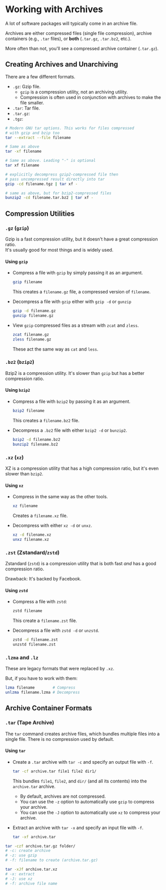 # Working with Archives

A lot of software packages will typically come in an archive file.  

Archives are either compressed files (single file compression), archive containers
(e.g., `.tar` files), or **both** (`.tar.gz`, `.tar.bz2`, etc.).  

More often than not, you'll see a compressed archive container (`.tar.gz`).  

## Creating Archives and Unarchiving 

There are a few different formats.  

- `.gz`: Gzip file.  
    - `gzip` is a compression utility, not an archiving utility.
    - Compression is often used in conjunction with archives to make the file
      smaller.  
- `.tar`: Tar file.  
- `.tar.gz`: 
- `.tgz`:

```bash
# Modern GNU tar options. This works for files compressed
# with gzip and bzip too
tar --extract --file filename

# Same as above
tar -xf filename

# Same as above. Leading "-" is optional
tar xf filename

# explicitly decompress gzip2-compressed file then
# pass uncompressed result directly into tar
gzip -cd filename.tgz | tar xf -

# same as above, but for bzip2-compressed files
bunzip2 -cd filename.tar.bz2 | tar xf -
```

## Compression Utilities

### `.gz` (`gzip`)
Gzip is a fast compression utility, but it doesn't have a great compression ratio.  
It's usually good for most things and is widely used.  

#### Using `gzip`
- Compress a file with `gzip` by simply passing it as an argument.  
  ```bash
  gzip filename
  ```
  This creates a `filename.gz` file, a compressed version of `filename`.  

- Decompress a file with `gzip` either with `gzip -d` or `gunzip`
  ```bash
  gzip -d filename.gz
  gunzip filename.gz
  ```

- View `gzip` compressed files as a stream with `zcat` and `zless`.  
  ```bash
  zcat filename.gz
  zless filename.gz
  ```
  These act the same way as `cat` and `less`.  

### `.bz2` (`bzip2`)

Bzip2 is a compression utility. It's slower than `gzip` but has a better compression ratio.  


#### Using `bzip2`

- Compress a file with `bzip2` by passing it as an argument.  
  ```bash
  bzip2 filename
  ```
  This creates a `filename.bz2` file.  

- Decompress a `.bz2` file with either `bzip2 -d` or `bunzip2`.  
  ```bash
  bzip2 -d filename.bz2
  bunzip2 filename.bz2
  ```

### `.xz` (`xz`)

XZ is a compression utility that has a high compression ratio, but it's even slower 
than `bzip2`.  

#### Using `xz`

- Compress in the same way as the other tools.  
  ```bash
  xz filename
  ```
  Creates a `filename.xz` file.  

- Decompress with either `xz -d` or `unxz`.  
  ```bash
  xz -d filename.xz
  unxz filename.xz
  ```

### `.zst` (Zstandard/`zstd`)

Zstandard (`zstd`) is a compression utility that is both fast *and* has a good
compression ratio.  

Drawback: It's backed by Facebook.  

#### Using `zstd`

- Compress a file with `zstd`:  
  ```bash
  zstd filename
  ```
  This create a `filename.zst` file.  

- Decompress a file with `zstd -d` or `unzstd`.  
  ```bash
  zstd -d filename.zst
  unzstd filename.zst
  ```

### `.lzma` and `.lz`
These are legacy formats that were replaced by `.xz`. 

But, if you have to work with them:
```bash
lzma filename        # Compress
unlzma filename.lzma # Decompress
```

## Archive Container Formats

### `.tar` (Tape Archive)

The `tar` command creates archive files, which bundles multiple files into a single
file. There is no compression used by default.  

#### Using `tar`

- Create a `.tar` archive with `tar -c` and specify an output file with `-f`.  
  ```bash
  tar -cf archive.tar file1 file2 dir1/
  ```
  This bundles `file1`, `file2`, and `dir/` (and all its contents) into the
  `archive.tar` archive.  
    * By default, archives are not compressed.  
    * You can use the `-z` option to automatically use `gzip` to compress your archive.  
    * You can use the `-J` option to automatically use `xz` to compress your archive.  

- Extract an archive with `tar -x` and specify an input file with `-f`.  
  ```bash
  tar -xf archive.tar
  ```



```bash
tar -czf archive.tar.gz folder/
# -c: create archive
# -z: use gzip
# -f: filename to create (archive.tar.gz)

tar -xJf archive.tar.xz
# -x: extract
# -J: use xz
# -f: archive file name
```

